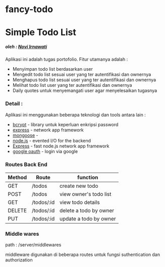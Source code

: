 # fancy-todo

# Simple Todo List
##### oleh : [Novi Irnawati]

Aplikasi ini adalah tugas portofolio. Fitur utamanya adalah :
  - Menyimpan todo list berdasarkan user
  - Mengedit todo list sesuai user yang ter autentifikasi dan ownernya
  - Menghapus todo list sesuai user yang ter autentifikasi dan ownernya
  - Melihat todo list user yang ter autentifikasi dan ownernya
  - Daily quotes untuk menyemangati user agar menyelesaikan tugasnya

### Detail :
Aplikasi ini menggunakan beberapa teknologi dan tools antara lain :
* [bcrypt] - library untuk keperluan enkripsi password
* [express] - network app framework
* [mongoose] - 
* [node.js] - evented I/O for the backend
* [Express] - fast node.js network app framework
* [google oauth] - login via google


### Routes Back End
|Method| Route | function |
| ------ | ------ | ------ |
|GET| /todos | create new todo |
|POST| /todos |  view owner's todo list|
|GET| /todos/:id | view todo details |
|DELETE| /todos/:id | delete a todo by owner |
|PUT| /todos/:id | update a todo by owner |

### Middle wares
path : /server/middlewares

middleware digunakan di beberapa routes untuk fungsi suthentication dan authorization

[bcrypt]: <https://github.com/noviirna>
[express]: <https://github.com/noviirna>
[mongoose]: <https://github.com/noviirna>
[node.js]: <https://github.com/noviirna>
[Express]: <https://github.com/noviirna>
[Novi Irnawati]: <https://github.com/noviirna>
[google oauth]: <https://github.com/noviirna>

